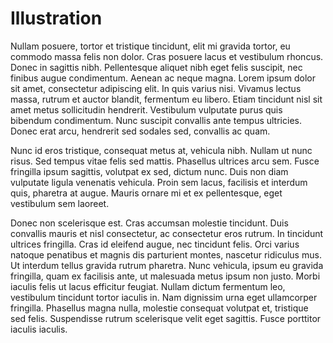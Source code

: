 # Illustration

Nullam posuere, tortor et tristique tincidunt, elit mi gravida tortor, eu commodo massa felis non dolor. Cras posuere lacus et vestibulum rhoncus. Donec in sagittis nibh. Pellentesque aliquet nibh eget felis suscipit, nec finibus augue condimentum. Aenean ac neque magna. Lorem ipsum dolor sit amet, consectetur adipiscing elit. In quis varius nisi. Vivamus lectus massa, rutrum et auctor blandit, fermentum eu libero. Etiam tincidunt nisl sit amet metus sollicitudin hendrerit. Vestibulum vulputate purus quis bibendum condimentum. Nunc suscipit convallis ante tempus ultricies. Donec erat arcu, hendrerit sed sodales sed, convallis ac quam.

Nunc id eros tristique, consequat metus at, vehicula nibh. Nullam ut nunc risus. Sed tempus vitae felis sed mattis. Phasellus ultrices arcu sem. Fusce fringilla ipsum sagittis, volutpat ex sed, dictum nunc. Duis non diam vulputate ligula venenatis vehicula. Proin sem lacus, facilisis et interdum quis, pharetra at augue. Mauris ornare mi et ex pellentesque, eget vestibulum sem laoreet.

Donec non scelerisque est. Cras accumsan molestie tincidunt. Duis convallis mauris et nisl consectetur, ac consectetur eros rutrum. In tincidunt ultrices fringilla. Cras id eleifend augue, nec tincidunt felis. Orci varius natoque penatibus et magnis dis parturient montes, nascetur ridiculus mus. Ut interdum tellus gravida rutrum pharetra. Nunc vehicula, ipsum eu gravida fringilla, quam ex facilisis ante, ut malesuada metus ipsum non justo. Morbi iaculis felis ut lacus efficitur feugiat. Nullam dictum fermentum leo, vestibulum tincidunt tortor iaculis in. Nam dignissim urna eget ullamcorper fringilla. Phasellus magna nulla, molestie consequat volutpat et, tristique sed felis. Suspendisse rutrum scelerisque velit eget sagittis. Fusce porttitor iaculis iaculis. 